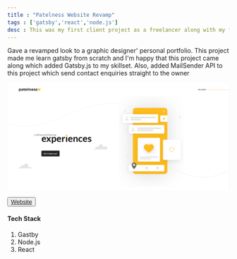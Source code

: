 ```yaml
---
title : "Patelness Website Revamp"
tags : ['gatsby','react','node.js']
desc : This was my first client project as a freelancer along with my friend. 
---
```

Gave a revamped look to a graphic designer' personal portfolio.
This project made me learn gatsby from scratch and I'm happy that this project came along which added Gatsby.js to my skillset.
Also, added MailSender API to this project which send contact enquiries straight to the owner

![Patelness website revamp](./proj-1.PNG)

<button class="website">
    <a href="https://www.patelness.in/" target="_blank">Website</a>
</button>


 #### Tech Stack
1. Gastby
2. Node.js
3. React 